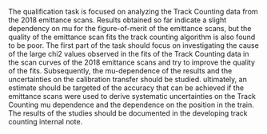 The qualification task is focused on analyzing the Track Counting data from the 2018 emittance scans. Results obtained so far indicate a slight dependency on mu for the figure-of-merit of the emittance scans, but the quality of the emittance scan fits the track counting algorithm is also found to be poor. The first part of the task should focus on investigating the cause of the large chi2 values observed in the fits of the Track Counting data in the scan curves of the 2018 emittance scans and try to improve the quality of the fits. Subsequently, the mu-dependence of the results and the uncertainties on the calibration transfer should be studied. ultimately, an estimate should be targeted of the accuracy that can be achieved if the emittance scans were used to derive systematic uncertainties on the Track Counting mu dependence and the dependence on the position in the train. The results of the studies should be documented in the developing track counting internal note.
